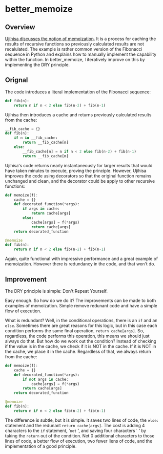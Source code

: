 # better_memoize

## Overview

[Ujihisa discusses the notion of memoization](https://ujihisa.blogspot.com/2010/11/memoized-recursive-fibonacci-in-python.html).  It is a process for caching the results of recursive functions so previously calculated results are not recalulated.  The example is rather common version of the Fibonacci sequence in Python and explains how to manually implement the capability within the function.  In better_memoize, I iteratively improve on this by implementing the DRY principle.

## Orignal

The code introduces a literal implementation of the Fibonacci sequence:

```python
def fib(n):
    return n if n < 2 else fib(n-2) + fib(n-1)
```

Ujihisa then introduces a cache and returns previously calculated results from the cache:

```python
__fib_cache = {}
def fib(n):
    if n in __fib_cache:
        return __fib_cache[n]
    else:
        __fib_cache[n] = n if n < 2 else fib(n-2) + fib(n-1)
        return __fib_cache[n]
```

Ujihisa's code returns nearly instantaneously for larger results that would have taken minutes to execute, proving the principle.  However, Ujihisa improves the code using decorators so that the original function remains unchanged and clean, and the decorator could be apply to other recursive functions:

```python
def memoize(f):
    cache = {}
    def decorated_function(*args):
        if args in cache:
            return cache[args]
        else:
            cache[args] = f(*args)
            return cache[args]
    return decorated_function

@memoize
def fib(n):
    return n if n < 2 else fib(n-2) + fib(n-1)
```

Again, quite functional with impressive performance and a great example of memoization.  However there is redundancy in the code, and that won't do.

## Improvement

The DRY principle is simple: Don't Repeat Yourself.

Easy enough.  So how do we do it?  The improvements can be made to both examples of memoization.  Simple remove redunant code and have a simple flow of execution.

What is redundant?  Well, in the conditional operations, there is an `if` and an `else`.  Sometimes there are great reasons for this logic, but in this case each condition performs the same final operation, `return cache[args]`.  So, regardless, the code performs this operation, this means we should just always do that.  But how do we work out the condition?  Instead of checking if the value is in the cache, we check if it is NOT in the cache.  If it is NOT in the cache, we place it in the cache.  Regardless of that, we always return from the cache:

```python
def memoize(f):
    cache = {}
    def decorated_function(*args):
        if not args in cache:
            cache[args] = f(*args)
        return cache[args]
    return decorated_function

@memoize
def fib(n):
    return n if n < 2 else fib(n-2) + fib(n-1)
```

The difference is subtle, but it is simple.  It saves two lines of code, the `else:` statement and the redunant `return cache[args]`.  The cost is adding 4 characters to the `if` statement, '`not` ', and saving four characters '    ' by taking the `return` out of the condition.  Net 0 additional characters to those lines of code, a better flow of execution, two fewer liens of code, and the implementation of a good principle.
